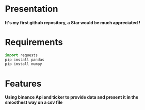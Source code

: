 # Presentation
#### It's my first github repository, a Star would be much appreciated ! 

# Requirements
```python
import requests
pip install pandas
pip install numpy
```
# Features

#### Using binance Api and ticker to provide data and present it in the smoothest way on a csv file

